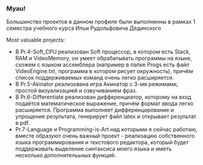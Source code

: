 ### Myau!

Большинство проектов в данном профиле были выполненны в рамках 1 семестра учебного курса Ильи Рудольфовича Дединского

Most valuable projects:
- В Pr.4-Soft_CPU реализован Soft процессор, в котором есть Stack, RAM и VideoMemory, он умеет обрабатывать программы на языке, схожем с языком ассемблера (например в папке Progs 
  есть файл VideoEngine.txt, программа в котором рисует окружность), причём список поддерживаемых команд очень легко расширяется.
- В Pr.5-Akinator реализована игра Акинатор с 3-мя режимами, простой визуализацией и озвучиванием фраз. 
- В Pr.6-Differentiate реализован дифференциатор, которому на вход подаётся математическое выражение, причём формат ввода легко расширяется. Программа выполняет дифференцирование
  и упрощение результата, генерирует файл latex и открывает результат в pdf. 
- Pr.7-Language и Programming-is-Art над которыми я сейчас работаю, вместе образуют очень важный проект - реализацию собственного языка программирования и текстового редактора,
  который будет поддерживать выделение синтаксиса моего языка и иметь несколько дополнителььных функций.
